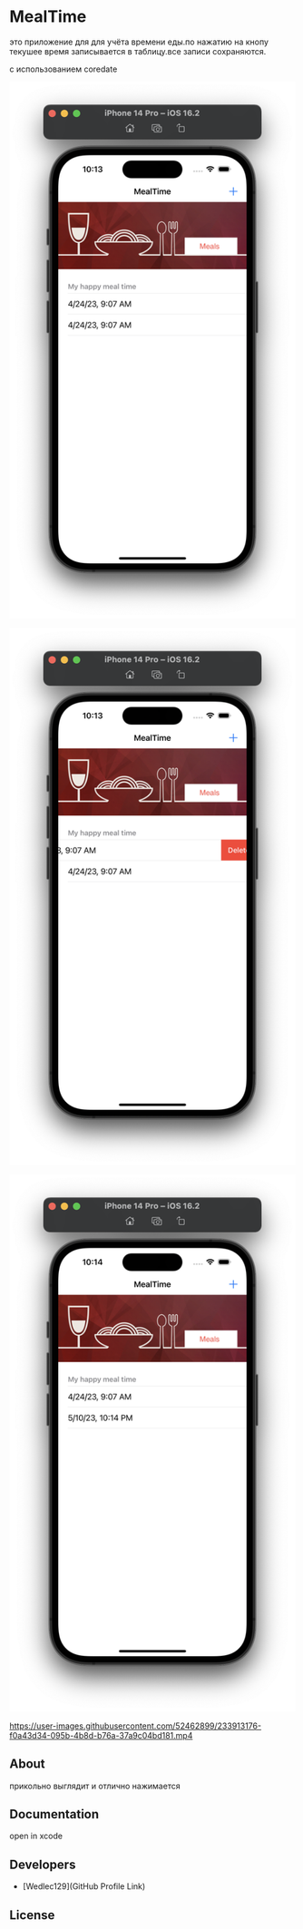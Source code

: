 # MealTime





это приложение для для учёта времени еды.по нажатию на кнопу текушее время записывается в таблицу.все записи сохраняются.

с использованием coredate
<p align="center">
      <img src="https://github.com/Wedlec129/MealTime/blob/main/1.png" width="726">
</p>
<p align="center">
      <img src="https://github.com/Wedlec129/MealTime/blob/main/2.png" width="726">
</p>
<p align="center">
      <img src="https://github.com/Wedlec129/MealTime/blob/main/3.png" width="726">
</p>

<p align="center">





https://user-images.githubusercontent.com/52462899/233913176-f0a43d34-095b-4b8d-b76a-37a9c04bd181.mp4






</p>













## About

прикольно выглядит и отлично нажимается

## Documentation

open in xcode 

## Developers

- [Wedlec129](GitHub Profile Link)

## License

